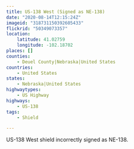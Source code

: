 ```yaml
---
title: US-138 West (Signed as NE-138)
date: "2020-08-14T12:15:24Z"
imageid: "318731150392605433"
flickrid: "50349073357"
location:
    latitude: 41.02759
    longitude: -102.18702
places: []
counties:
    - Deuel County|Nebraska|United States
countries:
    - United States
states:
    - Nebraska|United States
highwaytypes:
    - US Highway
highways:
    - US-138
tags:
    - Shield

---
```

US-138 West shield incorrectly signed as NE-138.